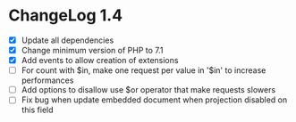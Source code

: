 # ChangeLog 1.4

- [x] Update all dependencies
- [x] Change minimum version of PHP to 7.1
- [x] Add events to allow creation of extensions
- [ ] For count with \$in, make one request per value in '$in' to increase performances
- [ ] Add options to disallow use $or operator that make requests slowers
- [ ] Fix bug when update embedded document when projection disabled on this field
